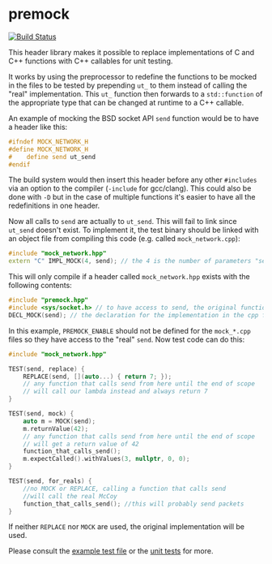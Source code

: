 premock
=======

[![Build Status](https://travis-ci.org/atilaneves/premock.png?branch=master)](https://travis-ci.org/atilaneves/premock)

This header library makes it possible to replace implementations of C
and C++ functions with C++ callables for unit testing.

It works by using the preprocessor to redefine the functions to be
mocked in the files to be tested by prepending `ut_` to them instead
of calling the "real" implementation. This `ut_` function then
forwards to a `std::function` of the appropriate type that can be
changed at runtime to a C++ callable.

An example of mocking the BSD socket API `send` function would be to
have a header like this:


```c
#ifndef MOCK_NETWORK_H
#define MOCK_NETWORK_H
#    define send ut_send
#endif
```

The build system would then insert this header before any other
`#includes` via an option to the compiler (`-include` for gcc/clang).
This could also be done with `-D` but in the case of multiple
functions it's easier to have all the redefinitions in one header.

Now all calls to `send` are actually to `ut_send`. This will fail to
link since `ut_send` doesn't exist. To implement it, the test binary
should be linked with an object file from compiling this code
(e.g. called `mock_network.cpp`):

```c++
#include "mock_network.hpp"
extern "C" IMPL_MOCK(4, send); // the 4 is the number of parameters "send" takes
```

This will only compile if a header called `mock_network.hpp` exists with the
following contents:

```c++
#include "premock.hpp"
#include <sys/socket.h> // to have access to send, the original function
DECL_MOCK(send); // the declaration for the implementation in the cpp file
```

In this example, `PREMOCK_ENABLE` should not be defined for the
`mock_*.cpp` files so they have access to the "real" `send`.  Now
test code can do this:

```c++
#include "mock_network.hpp"

TEST(send, replace) {
    REPLACE(send, [](auto...) { return 7; });
    // any function that calls send from here until the end of scope
    // will call our lambda instead and always return 7
}

TEST(send, mock) {
    auto m = MOCK(send);
    m.returnValue(42);
    // any function that calls send from here until the end of scope
    // will get a return value of 42
    function_that_calls_send();
    m.expectCalled().withValues(3, nullptr, 0, 0);
}

TEST(send, for_reals) {
    //no MOCK or REPLACE, calling a function that calls send
    //will call the real McCoy
    function_that_calls_send(); //this will probably send packets
}
```

If neither `REPLACE` nor `MOCK` are used, the original implementation
will be used.

Please consult the [example test file](example_cpp/test/test.cpp) or
the [unit tests](tests) for more.
